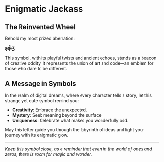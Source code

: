# Enigmatic Jackass

## The Reinvented Wheel

Behold my most prized aberration:

**Ƹ̵̡Ӝ̵̨̄Ʒ**

This symbol, with its playful twists and ancient echoes, stands as a beacon of creative oddity. It represents the union of art and code—an emblem for those who dare to be different.

## A Message in Symbols

In the realm of digital dreams, where every character tells a story, let this strange yet cute symbol remind you:

- **Creativity**: Embrace the unexpected.
- **Mystery**: Seek meaning beyond the surface.
- **Uniqueness**: Celebrate what makes you wonderfully odd.

May this letter guide you through the labyrinth of ideas and light your journey with its enigmatic glow.

---

*Keep this symbol close, as a reminder that even in the world of ones and zeros, there is room for magic and wonder.*
